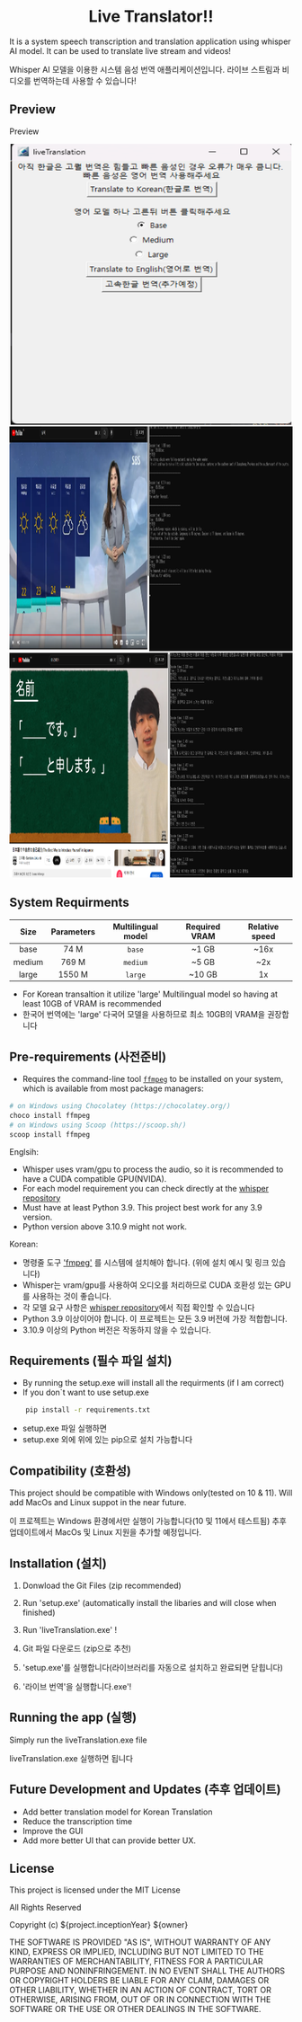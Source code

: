 <h1 align="center">Live Translator!!</h1>
It is a system speech transcription and translation application using whisper AI model.
It can be used to translate live stream and videos!

Whisper AI 모델을 이용한 시스템 음성 번역 애플리케이션입니다. 라이브 스트림과 비디오를 번역하는데 사용할 수 있습니다!


## Preview
<summary>Preview</summary>
    <p align="center">
        <img src="https://github.com/stefanobang/live_translation/blob/master/assets/Example1.png" width="500" height="500"> 
        <img src="https://github.com/stefanobang/live_translation/blob/master/assets/Example2.png" width="800" height="400">
        <img src="https://github.com/stefanobang/live_translation/blob/master/assets/Example3.png" width="800" height="400">
    </p>

## System Requirments

|  Size  | Parameters |  Multilingual model | Required VRAM | Relative speed |
|:------:|:----------:|:------------------:|:-------------:|:--------------:|
|  base  |    74 M    |       `base`       |     ~1 GB     |      ~16x      |
| medium |   769 M    |      `medium`      |     ~5 GB     |      ~2x       |
| large  |   1550 M   |      `large`       |    ~10 GB     |       1x       |

- For Korean transaltion it utilize 'large' Multilingual model so having at least 10GB of VRAM is recommended
- 한국어 번역에는 'large' 다국어 모델을 사용하므로 최소 10GB의 VRAM을 권장합니다

## Pre-requirements (사전준비)    
- Requires the command-line tool [`ffmpeg`](https://ffmpeg.org/) to be installed on your system, which is available from most package managers:
```bash
# on Windows using Chocolatey (https://chocolatey.org/)
choco install ffmpeg
# on Windows using Scoop (https://scoop.sh/)
scoop install ffmpeg
```
Englsih:
- Whisper uses vram/gpu to process the audio, so it is recommended to have a CUDA compatible GPU(NVIDA). 
- For each model requirement you can check directly at the [whisper repository](https://github.com/openai/whisper) 
- Must have at least Python 3.9. This project best work for any 3.9 version. 
- Python version above 3.10.9 might not work. 

Korean:
- 명령줄 도구 ['fmpeg'](https://ffmpeg.org/) 를 시스템에 설치해야 합니다. (위에 설치 예시 및 링크 있습니다)
- Whisper는 vram/gpu를 사용하여 오디오를 처리하므로 CUDA 호환성 있는 GPU를 사용하는 것이 좋습니다. 
- 각 모델 요구 사항은 [whisper repository](https://github.com/openai/whisper)에서 직접 확인할 수 있습니다
- Python 3.9 이상이어야 합니다. 이 프로젝트는 모든 3.9 버전에 가장 적합합니다.
- 3.10.9 이상의 Python 버전은 작동하지 않을 수 있습니다.


## Requirements (필수 파일 설치)
- By running the setup.exe will install all the requirments (if I am correct)
- If you don`t want to use setup.exe

```bash
    pip install -r requirements.txt
```
- setup.exe 파일 실행하면 
- setup.exe 외에 위에 있는 pip으로 설치 가능합니다

## Compatibility (호환성)
This project should be compatible with Windows only(tested on 10 & 11). 
Will add MacOs and Linux suppot in the near future.

이 프로젝트는 Windows 환경에서만 실행이 가능합니다(10 및 11에서 테스트됨)
추후 업데이트에서 MacOs 및 Linux 지원을 추가할 예정입니다.

## Installation (설치)
1. Donwload the Git Files (zip recommended)
2. Run 'setup.exe' (automatically install the libaries and will close when finished)
3. Run 'liveTranslation.exe' !

1. Git 파일 다운로드 (zip으로 추천)
2. 'setup.exe'를 실행합니다(라이브러리를 자동으로 설치하고 완료되면 닫힙니다)
3. '라이브 번역'을 실행합니다.exe'!

## Running the app (실행)
Simply run the liveTranslation.exe file

liveTranslation.exe 실행하면 됩니다
## Future Development and Updates (추후 업데이트)
- Add better translation model for Korean Translation
- Reduce the transcription time
- Improve the GUI
- Add more better UI that can provide better UX. 

## License
This project is licensed under the MIT License 

All Rights Reserved

Copyright (c) ${project.inceptionYear} ${owner}

THE SOFTWARE IS PROVIDED "AS IS", WITHOUT WARRANTY OF ANY KIND, EXPRESS OR
IMPLIED, INCLUDING BUT NOT LIMITED TO THE WARRANTIES OF MERCHANTABILITY,
FITNESS FOR A PARTICULAR PURPOSE AND NONINFRINGEMENT. IN NO EVENT SHALL THE
AUTHORS OR COPYRIGHT HOLDERS BE LIABLE FOR ANY CLAIM, DAMAGES OR OTHER
LIABILITY, WHETHER IN AN ACTION OF CONTRACT, TORT OR OTHERWISE, ARISING FROM,
OUT OF OR IN CONNECTION WITH THE SOFTWARE OR THE USE OR OTHER DEALINGS IN
THE SOFTWARE.